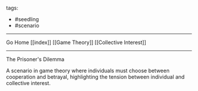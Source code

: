 tags:
- #seedling 
- #scenario
---

Go Home [[index]]
[[Game Theory]]
[[Collective Interest]]

---

The Prisoner's Dilemma

A scenario in game theory where individuals must choose between cooperation and betrayal, highlighting the tension between individual and collective interest.